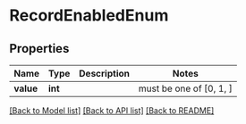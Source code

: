 # RecordEnabledEnum


## Properties
Name | Type | Description | Notes
------------ | ------------- | ------------- | -------------
**value** | **int** |  |  must be one of [0, 1, ]

[[Back to Model list]](../README.md#documentation-for-models) [[Back to API list]](../README.md#documentation-for-api-endpoints) [[Back to README]](../README.md)


